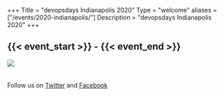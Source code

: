 +++
Title = "devopsdays Indianapolis 2020"
Type = "welcome"
aliases = ["/events/2020-indianapolis/"]
Description = "devopsdays Indianapolis 2020"
+++

<h2>{{< event_start >}} - {{< event_end >}}</h2>

<img style="float: center; max-width: 500px; padding: 0px 20px 20px 0px" src="/events/2020-indianapolis/logo-square.jpg"></img>

Follow us on <a href="https://twitter.com/devopsdaysindy">Twitter</a> and <a href="https://www.facebook.com/devopsdaysindy/">Facebook</a>
